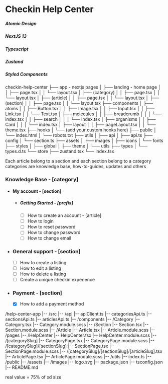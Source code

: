 # Checkin Help Center

##### Atomic Design

##### NextJS 13

##### Typescript

##### Zustand

##### Styled Components

checkin-help-center
├── app - nextjs pages
│ ├── landing - home page
│ │ ├── page.tsx
│ │ └── layout.tsx
│ ├── (category)
│ │ ├── page.tsx
│ │ └── layout.tsx
│ ├── (article)
│ │ ├── page.tsx
│ │ └── layout.tsx
│ ├── (section)
│ │ ├── page.tsx
│ │ └── layout.tsx
├── components
│ ├── atoms
│ │ ├── Button.tsx
│ │ ├── Image.tsx
│ │ ├── Input.tsx
│ │ ├── Link.tsx
│ │ └── Text.tsx
│ ├── molecules
│ │ ├── breadcrumb
│ │ │ └── index.tsx
│ │ ├── search
│ │ │ └── index.tsx
│ ├── organisms
│ │ ├── Card
│ │ │ └── index.tsx
│ ├── layout
│ │ ├── pageLayout.tsx
│ │ └── theme.tsx
├── hooks
│ └── (add your custom hooks here)
├── public
│ └── index.html
│ └── robots.txt
├── utils
│ ├── api
│ ├── api.ts
├── config
│ └── section.ts
├── assets
│ ├── images
│ ├── icons
│ └── fonts
├── styles
│ ├── global
│ ├── theme
│ └── utils
├── types
│ └── types.d.ts
└── store
├── zustand.tsx
└── index.tsx

Each article belong to a section and each section belong to a category
categories are knowledge base, how-to-guides, updates and others

### Knowledge Base - [category]

- #### My account - [section]
  - ##### Getting Started - [prefix]
    - [ ] How to create an account - [article]
    - [ ] How to login
    - [ ] How to reset password
    - [ ] How to change password
    - [ ] How to change email
- ### General support - [section]
  - [ ] How to create a listing
  - [ ] How to edit a listing
  - [ ] How to delete a listing
  - [ ] Create a unique checkin experience
- ### Payment - [section]
  - [x] How to add a payment method

/help-center-app
|-- /src
|-- /api
|-- apiClient.ts
|-- categoriesApi.ts
|-- sectionsApi.ts
|-- articlesApi.ts
|-- /components
|-- /Category
|-- Category.tsx
|-- Category.module.scss
|-- /Section
|-- Section.tsx
|-- Section.module.scss
|-- /Article
|-- Article.tsx
|-- Article.module.scss
|-- /pages
|-- /HelpCenter
|-- HelpCenter.tsx
|-- HelpCenter.module.scss
|-- /[categorySlug]
|-- CategoryPage.tsx
|-- CategoryPage.module.scss
|-- /[categorySlug]/[sectionSlug]
|-- SectionPage.tsx
|-- SectionPage.module.scss
|-- /[categorySlug]/[sectionSlug]/[articleSlug].tsx
|-- ArticlePage.tsx
|-- ArticlePage.module.scss
|-- /utils
|-- index.ts
|-- /public
|-- /assets
|-- /images
|-- logo.svg
|-- package.json
|-- tsconfig.json
|-- README.md

real value = 75% of xd size

